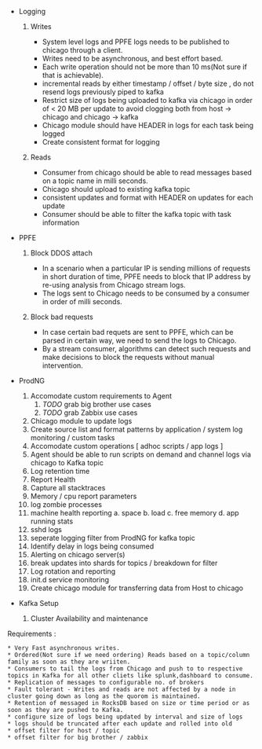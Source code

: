 * Logging

    1. Writes
        * System level logs and PPFE logs needs to be published to chicago through a client.
        * Writes need to be asynchronous, and best effort based.
        * Each write operation should not be more than 10 ms(Not sure if that is achievable).
        * incremental reads by either timestamp / offset / byte size , do not resend logs previously piped to kafka
        * Restrict size of logs being uploaded to kafka via chicago in order of < 20 MB per update to avoid clogging both from host -> chicago and chicago -> kafka 
        * Chicago module should have HEADER in logs for each task being logged 
        * Create consistent format for logging

    2. Reads
        * Consumer from chicago should be able to read messages based on a topic name in milli seconds.
        * Chicago should upload to existing kafka topic
        * consistent updates and format with HEADER on updates for each update
        * Consumer should be able to filter the kafka topic with task information 


* PPFE 
    1. Block DDOS attach
        *  In a scenario when a particular IP is sending millions of requests in short duration of time, PPFE needs to block that IP address by re-using analysis from Chicago stream logs.
        * The logs sent to Chicago needs to be consumed by a consumer in order of milli seconds.

    2. Block bad requests
        * In case certain bad requets are sent to PPFE, which can be parsed in certain way, we need to send the logs to Chicago.
        * By a stream consumer, algorithms can detect such requests and make decisions to block the requests without manual intervention.

* ProdNG 
    1. Accomodate custom requirements to Agent 
    	1. *TODO* grab big brother use cases 
    	2. *TODO* grab Zabbix use cases  
    2. Chicago module to update logs 
    3. Create source list and format patterns by application / system log monitoring / custom tasks 
    4. Accomodate custom operations [ adhoc scripts / app logs ] 
    5. Agent should be able to run scripts on demand and channel logs via chicago to Kafka topic 
    6. Log retention time
    7. Report Health
    8. Capture all stacktraces 
    9. Memory / cpu report parameters 
    10. log zombie processes 
    11. machine health reporting 
        a. space 
        b. load 
        c. free memory 
        d. app running stats  
    12. sshd logs 
    13. seperate logging filter from ProdNG for kafka topic 
    14. Identify delay in logs being consumed 
    15. Alerting on chicago server(s)
    16. break updates into shards for topics / breakdown for filter 
    17. Log rotation and reporting 
    18. init.d service monitoring 
    19. Create chicago module for transferring data from Host to chicago 


* Kafka Setup 
    1. Cluster Availability and maintenance

Requirements :

    * Very Fast asynchronous writes.
    * Ordered(Not sure if we need ordering) Reads based on a topic/column family as soon as they are wriiten.
    * Consumers to tail the logs from Chicago and push to to respective topics in Kafka for all other cliets like splunk,dashboard to consume.
    * Replication of messages to configurable no. of brokers
    * Fault tolerant - Writes and reads are not affected by a node in cluster going down as long as the quorom is maintained.
    * Retention of messaged in RocksDB based on size or time period or as soon as they are pushed to Kafka.
    * configure size of logs being updated by interval and size of logs 
    * logs should be truncated after each update and rolled into old 
    * offset filter for host / topic 
    * offset filter for big brother / zabbix
